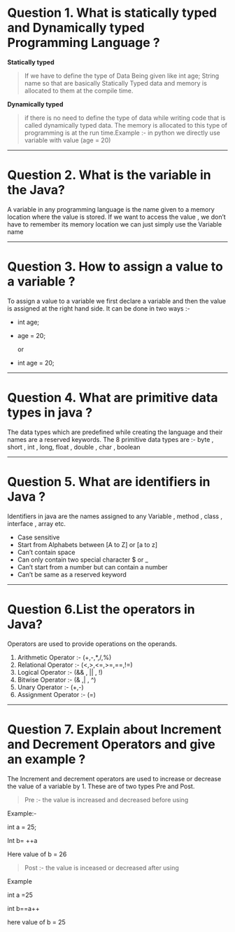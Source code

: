 # Question 1. What is statically typed and Dynamically typed Programming Language ?
**Statically typed**  
>If we have to define the type of Data Being given like int age; String name so that are basically Statically Typed data and memory is allocated to them at the compile time.

**Dynamically typed** 
>if there is no need to define the type of data while writing code that is called dynamically typed data. The memory is allocated to this type of programming is at the run time.Example  :- in python we directly use variable with value (age = 20)

___
# Question 2. What is the variable in the Java?
A variable in any programming language is the name given to a memory location where the value is stored. If we want to access the value , we don’t have to remember its memory location we can just simply use the Variable name

___
# Question 3.  How to assign a value to a variable ?
To assign a value to a variable we first declare a variable and then the value is assigned at the right hand side. It can be done in two ways :- 
* int age;
* age = 20;
     
     or

* int age = 20;
___
# Question 4. What are primitive data types in java ?
The data types which are predefined while creating the language and their names are a reserved keywords.
The 8 primitive data types are :- byte , short , int , long, float , double , char , boolean 

___
# Question 5. What are identifiers in Java ?
Identifiers in java are the names assigned to any Variable , method , class , interface , array etc.
* Case sensitive
* Start from Alphabets between [A to Z] or [a to z]
* Can’t contain space
* Can only contain two special character $ or _
* Can’t start from a number but can contain a number
* Can’t be same as a reserved keyword

___
# Question 6.List the operators in Java?
 Operators are used to provide operations on the operands.
1. Arithmetic Operator :- (+,-,*,/,%)
1. Relational Operator :- (<,>,<=,>=,==,!=)
1. Logical Operator :- (&& , || , !)
1. Bitwise Operator :- (& ,| , ^)
1. Unary Operator :- (+,-)
1. Assignment Operator :- (=)

___
# Question 7. Explain about Increment and Decrement Operators and give an example ?
The Increment and decrement operators are used to increase or decrease the value of a variable by 1. 
These are of two types Pre and Post.
> Pre :- the value is increased and decreased before using

Example:-    

 int a = 25;

 Int b= ++a


Here value of b = 26
 > Post :- the value is inceased or decreased after using

 Example
 
 int a =25
 
 int b==a++

 here value of b = 25

